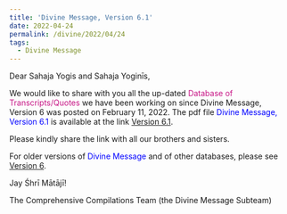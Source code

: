 ```yaml
---
title: 'Divine Message, Version 6.1'
date: 2022-04-24
permalink: /divine/2022/04/24
tags:
  - Divine Message
---
```


<p>
Dear Sahaja Yogis and Sahaja Yoginīs,  
</p>


We would like to share with you all the up-dated <font color="mediumvioletred">Database of Transcripts/Quotes</font> we have been working on since Divine Message, Version 6 was posted on February 11, 2022. The pdf file <font color="blue">Divine Message, Version 6.1</font> is available at the link
<a href="https://drive.google.com/file/d/1_NBSx1QJP2LbCJwTPQF_VVPS5PYmfjvj/view?usp=sharing">Version 6.1</a>.

<p>
Please kindly share the link with all our brothers and sisters. 
</p>

For older versions of <font color="blue">Divine Message</font> and of other databases, please see <a href="https://seven-teams.github.io/divine/2022/02/11"> Version 6</a>.

Jay Śhrī Mātājī!

The Comprehensive Compilations Team (the Divine Message Subteam)